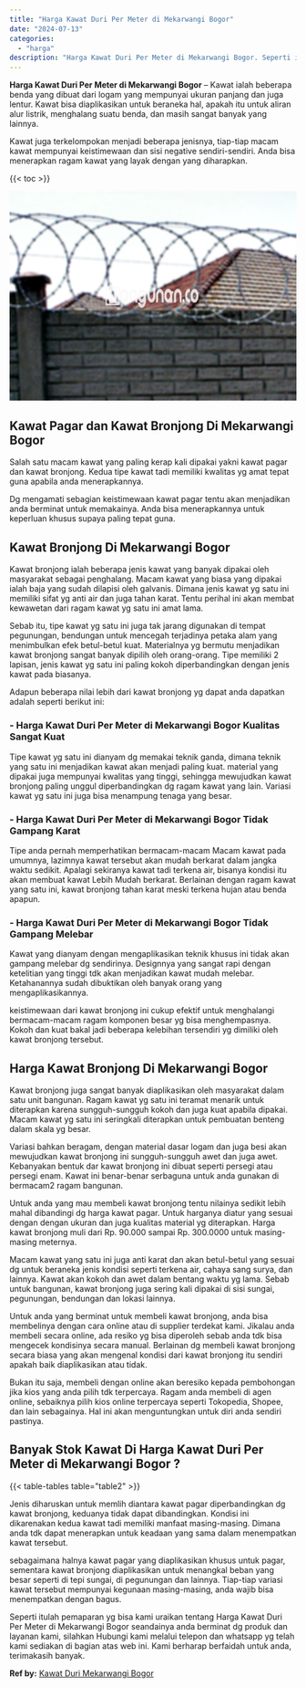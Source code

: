 ```yaml
---
title: "Harga Kawat Duri Per Meter di Mekarwangi Bogor"
date: "2024-07-13"
categories: 
  - "harga"
description: "Harga Kawat Duri Per Meter di Mekarwangi Bogor. Seperti itulah pemaparan yg bisa kami uraikan tentang Harga Kawat Duri Per Meter di Mekarwangi Bogor seandain..."
---
```


**Harga Kawat Duri Per Meter di Mekarwangi Bogor** – Kawat ialah beberapa benda yang dibuat dari logam yang mempunyai ukuran panjang dan juga lentur. Kawat bisa diaplikasikan untuk beraneka hal, apakah itu untuk aliran alur listrik, menghalang suatu benda, dan masih sangat banyak yang lainnya.

Kawat juga terkelompokan menjadi beberapa jenisnya, tiap-tiap macam kawat mempunyai keistimewaan dan sisi negative sendiri-sendiri. Anda bisa menerapkan ragam kawat yang layak dengan yang diharapkan.

{{< toc >}}

![Harga Kawat Duri Per Meter di Mekarwangi Bogor](/images/jual-kawat-murah14.png)

## Kawat Pagar dan Kawat Bronjong Di Mekarwangi Bogor

Salah satu macam kawat yang paling kerap kali dipakai yakni kawat pagar dan kawat bronjong. Kedua tipe kawat tadi memiliki kwalitas yg amat tepat guna apabila anda menerapkannya.

Dg mengamati sebagian keistimewaan kawat pagar tentu akan menjadikan anda berminat untuk memakainya. Anda bisa menerapkannya untuk keperluan khusus supaya paling tepat guna.

## Kawat Bronjong Di Mekarwangi Bogor

Kawat bronjong ialah beberapa jenis kawat yang banyak dipakai oleh masyarakat sebagai penghalang. Macam kawat yang biasa yang dipakai ialah baja yang sudah dilapisi oleh galvanis. Dimana jenis kawat yg satu ini memiliki sifat yg anti air dan juga tahan karat. Tentu perihal ini akan membat kewawetan dari ragam kawat yg satu ini amat lama.

Sebab itu, tipe kawat yg satu ini juga tak jarang digunakan di tempat pegunungan, bendungan untuk mencegah terjadinya petaka alam yang menimbulkan efek betul-betul kuat. Materialnya yg bermutu menjadikan kawat bronjong sangat banyak dipilih oleh orang-orang. Tipe memiliki 2 lapisan, jenis kawat yg satu ini paling kokoh diperbandingkan dengan jenis kawat pada biasanya.

Adapun beberapa nilai lebih dari kawat bronjong yg dapat anda dapatkan adalah seperti berikut ini:

### \- Harga Kawat Duri Per Meter di Mekarwangi Bogor Kualitas Sangat Kuat

Tipe kawat yg satu ini dianyam dg memakai teknik ganda, dimana teknik yang satu ini menjadikan kawat akan menjadi paling kuat. material yang dipakai juga mempunyai kwalitas yang tinggi, sehingga mewujudkan kawat bronjong paling unggul diperbandingkan dg ragam kawat yang lain. Variasi kawat yg satu ini juga bisa menampung tenaga yang besar.

### \- Harga Kawat Duri Per Meter di Mekarwangi Bogor Tidak Gampang Karat

Tipe anda pernah memperhatikan bermacam-macam Macam kawat pada umumnya, lazimnya kawat tersebut akan mudah berkarat dalam jangka waktu sedikit. Apalagi sekiranya kawat tadi terkena air, bisanya kondisi itu akan membuat kawat Lebih Mudah berkarat. Berlainan dengan ragam kawat yang satu ini, kawat bronjong tahan karat meski terkena hujan atau benda apapun.

### \- Harga Kawat Duri Per Meter di Mekarwangi Bogor Tidak Gampang Melebar

Kawat yang dianyam dengan mengaplikasikan teknik khusus ini tidak akan gampang melebar dg sendirinya. Designnya yang sangat rapi dengan ketelitian yang tinggi tdk akan menjadikan kawat mudah melebar. Ketahanannya sudah dibuktikan oleh banyak orang yang mengaplikasikannya.

keistimewaan dari kawat bronjong ini cukup efektif untuk menghalangi bermacam-macam ragam komponen besar yg bisa menghempasnya. Kokoh dan kuat bakal jadi beberapa kelebihan tersendiri yg dimiliki oleh kawat bronjong tersebut.

## Harga Kawat Bronjong Di Mekarwangi Bogor

Kawat bronjong juga sangat banyak diaplikasikan oleh masyarakat dalam satu unit bangunan. Ragam kawat yg satu ini teramat menarik untuk diterapkan karena sungguh-sungguh kokoh dan juga kuat apabila dipakai. Macam kawat yg satu ini seringkali diterapkan untuk pembuatan benteng dalam skala yg besar.

Variasi bahkan beragam, dengan material dasar logam dan juga besi akan mewujudkan kawat bronjong ini sungguh-sungguh awet dan juga awet. Kebanyakan bentuk dar kawat bronjong ini dibuat seperti persegi atau persegi enam. Kawat ini benar-benar serbaguna untuk anda gunakan di bermacam2 ragam bangunan.

Untuk anda yang mau membeli kawat bronjong tentu nilainya sedikit lebih mahal dibandingi dg harga kawat pagar. Untuk harganya diatur yang sesuai dengan dengan ukuran dan juga kualitas material yg diterapkan. Harga kawat bronjong muli dari Rp. 90.000 sampai Rp. 300.0000 untuk masing-masing meternya.

Macam kawat yang satu ini juga anti karat dan akan betul-betul yang sesuai dg untuk beraneka jenis kondisi seperti terkena air, cahaya sang surya, dan lainnya. Kawat akan kokoh dan awet dalam bentang waktu yg lama. Sebab untuk bangunan, kawat bronjong juga sering kali dipakai di sisi sungai, pegunungan, bendungan dan lokasi lainnya.

Untuk anda yang berminat untuk membeli kawat bronjong, anda bisa membelinya dengan cara online atau di supplier terdekat kami. Jikalau anda membeli secara online, ada resiko yg bisa diperoleh sebab anda tdk bisa mengecek kondisinya secara manual. Berlainan dg membeli kawat bronjong secara biasa yang akan mengenal kondisi dari kawat bronjong itu sendiri apakah baik diaplikasikan atau tidak.

Bukan itu saja, membeli dengan online akan beresiko kepada pembohongan jika kios yang anda pilih tdk terpercaya. Ragam anda membeli di agen online, sebaiknya pilih kios online terpercaya seperti Tokopedia, Shopee, dan lain sebagainya. Hal ini akan menguntungkan untuk diri anda sendiri pastinya.

## Banyak Stok Kawat Di Harga Kawat Duri Per Meter di Mekarwangi Bogor ?

{{< table-tables table="table2" >}}

Jenis diharuskan untuk memlih diantara kawat pagar diperbandingkan dg kawat bronjong, keduanya tidak dapat dibandingkan. Kondisi ini dikarenakan kedua kawat tadi memiliki manfaat masing-masing. Dimana anda tdk dapat menerapkan untuk keadaan yang sama dalam menempatkan kawat tersebut.

sebagaimana halnya kawat pagar yang diaplikasikan khusus untuk pagar, sementara kawat bronjong diaplikasikan untuk menangkal beban yang besar seperti di tepi sungai, di pegunungan dan lainnya. Tiap-tiap variasi kawat tersebut mempunyai kegunaan masing-masing, anda wajib bisa menempatkan dengan bagus.

Seperti itulah pemaparan yg bisa kami uraikan tentang Harga Kawat Duri Per Meter di Mekarwangi Bogor seandainya anda berminat dg produk dan layanan kami, silahkan Hubungi kami melalui telepon dan whatsapp yg telah kami sediakan di bagian atas web ini. Kami berharap berfaidah untuk anda, terimakasih banyak.

**Ref by:** [Kawat Duri Mekarwangi Bogor](https://id.wikipedia.org/wiki/Kawat)
